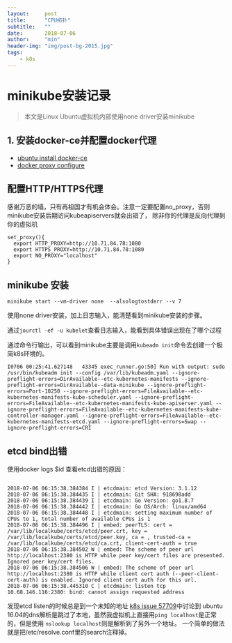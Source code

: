 ```yaml
---
layout:     post
title:      "CPU拓扑"
subtitle:   ""
date:       2018-07-06
author:     "min"
header-img: "img/post-bg-2015.jpg"
tags:
    - k8s
---
```

# minikube安装记录

> 本文是Linux Ubuntu虚拟机内部使用none driver安装minikube

## 1. 安装docker-ce并配置docker代理
- [ubuntu install docker-ce](https://docs.docker.com/install/linux/docker-ce/ubuntu/)
- [docker proxy configure](https://docs.docker.com/config/daemon/systemd/#httphttps-proxy)


## 配置HTTP/HTTPS代理

感谢万恶的墙，只有再祖国才有机会体会。注意一定要配置no_proxy，否则minikube安装后期访问kubeapiservers就会出错了，
除非你的代理是反向代理到你的虚拟机

```commandline
set_proxy(){
  export HTTP_PROXY=http://10.71.84.78:1080
  export HTTPS_PROXY=http://10.71.84.78:1080
  export NO_PROXY="localhost"
}
```

## minikube 安装


```commandline
minikube start --vm-driver none  --alsologtostderr --v 7
```
使用none driver安装，加上日志输入，能清楚看到minikube安装的步骤。

通过`jourctl -ef -u kubelet`查看日志输入，能看到具体错误出现在了哪个过程

通过命令行输出，可以看到minikube主要是调用`kubeadm init`命令去创建一个极简k8s环境的。
```commandline
I0706 00:25:41.627148   43345 exec_runner.go:50] Run with output: sudo /usr/bin/kubeadm init --config /var/lib/kubeadm.yaml --ignore-preflight-errors=DirAvailable--etc-kubernetes-manifests --ignore-preflight-errors=DirAvailable--data-minikube --ignore-preflight-errors=Port-10250 --ignore-preflight-errors=FileAvailable--etc-kubernetes-manifests-kube-scheduler.yaml --ignore-preflight-errors=FileAvailable--etc-kubernetes-manifests-kube-apiserver.yaml --ignore-preflight-errors=FileAvailable--etc-kubernetes-manifests-kube-controller-manager.yaml --ignore-preflight-errors=FileAvailable--etc-kubernetes-manifests-etcd.yaml --ignore-preflight-errors=Swap --ignore-preflight-errors=CRI
```

## etcd bind出错

使用docker logs $id 查看etcd出错的原因：

```commandline

2018-07-06 06:15:38.384384 I | etcdmain: etcd Version: 3.1.12
2018-07-06 06:15:38.384435 I | etcdmain: Git SHA: 918698add
2018-07-06 06:15:38.384439 I | etcdmain: Go Version: go1.8.7
2018-07-06 06:15:38.384442 I | etcdmain: Go OS/Arch: linux/amd64
2018-07-06 06:15:38.384448 I | etcdmain: setting maximum number of CPUs to 1, total number of available CPUs is 1
2018-07-06 06:15:38.384496 I | embed: peerTLS: cert = /var/lib/localkube/certs/etcd/peer.crt, key = /var/lib/localkube/certs/etcd/peer.key, ca = , trusted-ca = /var/lib/localkube/certs/etcd/ca.crt, client-cert-auth = true
2018-07-06 06:15:38.384502 W | embed: The scheme of peer url http://localhost:2380 is HTTP while peer key/cert files are presented. Ignored peer key/cert files.
2018-07-06 06:15:38.384506 W | embed: The scheme of peer url http://localhost:2380 is HTTP while client cert auth (--peer-client-cert-auth) is enabled. Ignored client cert auth for this url.
2018-07-06 06:15:38.445310 C | etcdmain: listen tcp 10.68.146.116:2380: bind: cannot assign requested address
```
发现etcd listen的时候总是到一个未知的地址
[k8s issue 57709](https://github.com/kubernetes/kubernetes/issues/57709)中讨论到
ubuntu 16.04的dns解析是跳过了本地，虽然我虚拟机上直接用`ping localhost`是正常的，但是使用
`nslookup localhost`则是解析到了另外一个地址。
一个简单的做法就是把/etc/resolve.conf里的search注释掉。

